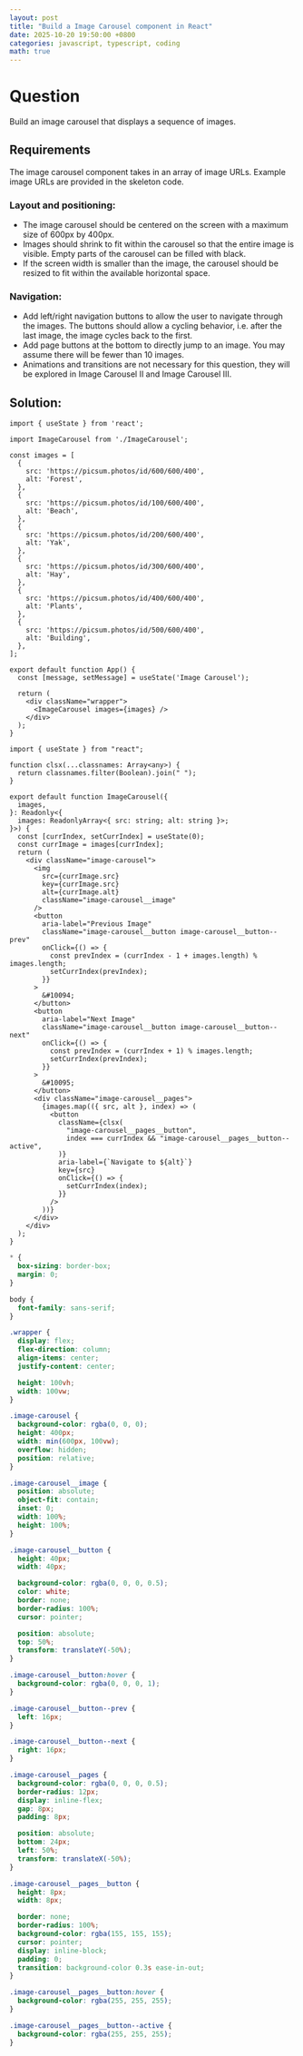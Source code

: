 ```yaml
---
layout: post
title: "Build a Image Carousel component in React"
date: 2025-10-20 19:50:00 +0800
categories: javascript, typescript, coding
math: true
---
```


# Question

Build an image carousel that displays a sequence of images.

## Requirements

The image carousel component takes in an array of image URLs. Example image URLs are provided in the skeleton code.

### Layout and positioning:

- The image carousel should be centered on the screen with a maximum size of 600px by 400px.
- Images should shrink to fit within the carousel so that the entire image is visible. Empty parts of the carousel can be filled with black.
- If the screen width is smaller than the image, the carousel should be resized to fit within the available horizontal space.

### Navigation:

- Add left/right navigation buttons to allow the user to navigate through the images. The buttons should allow a cycling behavior, i.e. after the last image, the image cycles back to the first.
- Add page buttons at the bottom to directly jump to an image. You may assume there will be fewer than 10 images.
- Animations and transitions are not necessary for this question, they will be explored in Image Carousel II and Image Carousel III.

## Solution:

```react
import { useState } from 'react';

import ImageCarousel from './ImageCarousel';

const images = [
  {
    src: 'https://picsum.photos/id/600/600/400',
    alt: 'Forest',
  },
  {
    src: 'https://picsum.photos/id/100/600/400',
    alt: 'Beach',
  },
  {
    src: 'https://picsum.photos/id/200/600/400',
    alt: 'Yak',
  },
  {
    src: 'https://picsum.photos/id/300/600/400',
    alt: 'Hay',
  },
  {
    src: 'https://picsum.photos/id/400/600/400',
    alt: 'Plants',
  },
  {
    src: 'https://picsum.photos/id/500/600/400',
    alt: 'Building',
  },
];

export default function App() {
  const [message, setMessage] = useState('Image Carousel');

  return (
    <div className="wrapper">
      <ImageCarousel images={images} />
    </div>
  );
}
```

```react
import { useState } from "react";

function clsx(...classnames: Array<any>) {
  return classnames.filter(Boolean).join(" ");
}

export default function ImageCarousel({
  images,
}: Readonly<{
  images: ReadonlyArray<{ src: string; alt: string }>;
}>) {
  const [currIndex, setCurrIndex] = useState(0);
  const currImage = images[currIndex];
  return (
    <div className="image-carousel">
      <img
        src={currImage.src}
        key={currImage.src}
        alt={currImage.alt}
        className="image-carousel__image"
      />
      <button
        aria-label="Previous Image"
        className="image-carousel__button image-carousel__button--prev"
        onClick={() => {
          const prevIndex = (currIndex - 1 + images.length) % images.length;
          setCurrIndex(prevIndex);
        }}
      >
        &#10094;
      </button>
      <button
        aria-label="Next Image"
        className="image-carousel__button image-carousel__button--next"
        onClick={() => {
          const prevIndex = (currIndex + 1) % images.length;
          setCurrIndex(prevIndex);
        }}
      >
        &#10095;
      </button>
      <div className="image-carousel__pages">
        {images.map(({ src, alt }, index) => (
          <button
            className={clsx(
              "image-carousel__pages__button",
              index === currIndex && "image-carousel__pages__button--active",
            )}
            aria-label={`Navigate to ${alt}`}
            key={src}
            onClick={() => {
              setCurrIndex(index);
            }}
          />
        ))}
      </div>
    </div>
  );
}
```

```css
* {
  box-sizing: border-box;
  margin: 0;
}

body {
  font-family: sans-serif;
}

.wrapper {
  display: flex;
  flex-direction: column;
  align-items: center;
  justify-content: center;

  height: 100vh;
  width: 100vw;
}

.image-carousel {
  background-color: rgba(0, 0, 0);
  height: 400px;
  width: min(600px, 100vw);
  overflow: hidden;
  position: relative;
}

.image-carousel__image {
  position: absolute;
  object-fit: contain;
  inset: 0;
  width: 100%;
  height: 100%;
}

.image-carousel__button {
  height: 40px;
  width: 40px;

  background-color: rgba(0, 0, 0, 0.5);
  color: white;
  border: none;
  border-radius: 100%;
  cursor: pointer;

  position: absolute;
  top: 50%;
  transform: translateY(-50%);
}

.image-carousel__button:hover {
  background-color: rgba(0, 0, 0, 1);
}

.image-carousel__button--prev {
  left: 16px;
}

.image-carousel__button--next {
  right: 16px;
}

.image-carousel__pages {
  background-color: rgba(0, 0, 0, 0.5);
  border-radius: 12px;
  display: inline-flex;
  gap: 8px;
  padding: 8px;

  position: absolute;
  bottom: 24px;
  left: 50%;
  transform: translateX(-50%);
}

.image-carousel__pages__button {
  height: 8px;
  width: 8px;

  border: none;
  border-radius: 100%;
  background-color: rgba(155, 155, 155);
  cursor: pointer;
  display: inline-block;
  padding: 0;
  transition: background-color 0.3s ease-in-out;
}

.image-carousel__pages__button:hover {
  background-color: rgba(255, 255, 255);
}

.image-carousel__pages__button--active {
  background-color: rgba(255, 255, 255);
}
```
